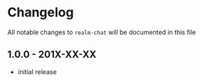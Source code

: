 # Changelog

All notable changes to `realm-chat` will be documented in this file

## 1.0.0 - 201X-XX-XX

- initial release
